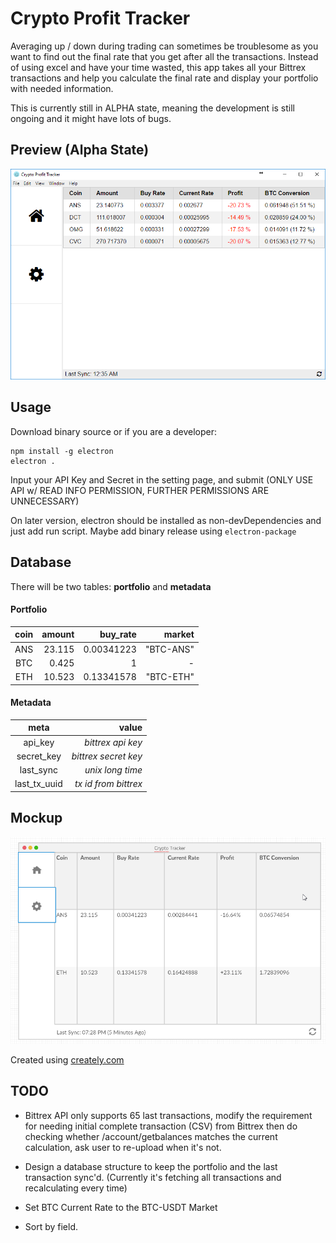 # Crypto Profit Tracker

Averaging up / down during trading can sometimes be troublesome as you want to find out the final rate that you get after all the transactions. Instead of using excel and have your time wasted, this app takes all your Bittrex transactions and help you calculate the final rate and display your portfolio with needed information.

This is currently still in ALPHA state, meaning the development is still ongoing and it might have lots of bugs.

## Preview (Alpha State)

![Crypto Tracker Mock](images/preview.png)

## Usage

Download binary source or if you are a developer:

    npm install -g electron
    electron .

Input your API Key and Secret in the setting page, and submit (ONLY USE API w/ READ INFO PERMISSION, FURTHER PERMISSIONS ARE UNNECESSARY)

On later version, electron should be installed as non-devDependencies and just add run script. Maybe add binary release using ```electron-package```

## Database

There will be two tables: **portfolio** and **metadata**

#### Portfolio
| coin | amount | buy_rate | market |
| :--: | -----: | -------: | -----: |
| ANS | 23.115 | 0.00341223 | "BTC-ANS" |
| BTC | 0.425 | 1 | - |
| ETH | 10.523 | 0.13341578 | "BTC-ETH" |

#### Metadata
| meta | value |
| :--: | -----: |
| api_key | *bittrex api key* |
| secret_key | *bittrex secret key* |
| last_sync | *unix long time* |
| last_tx_uuid | *tx id from bittrex* |

## Mockup

![Crypto Tracker Mock](images/mock.png)

Created using [creately.com](https://creately.com/)

## TODO

- Bittrex API only supports 65 last transactions, modify the requirement for needing initial complete transaction (CSV) from Bittrex then do checking whether /account/getbalances matches the current calculation, ask user to re-upload when it's not.

- Design a database structure to keep the portfolio and the last transaction sync'd. (Currently it's fetching all transactions and recalculating every time)

- Set BTC Current Rate to the BTC-USDT Market

- Sort by field.
